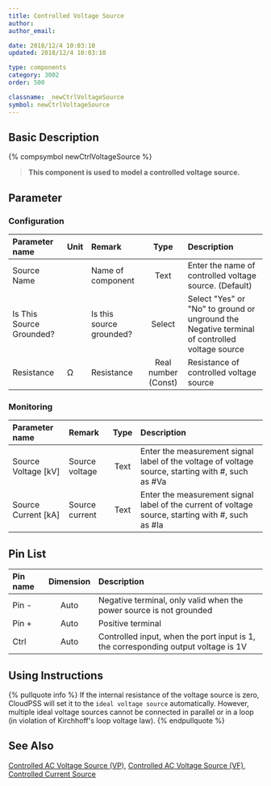 ```yaml
---
title: Controlled Voltage Source
author:
author_email:

date: 2018/12/4 10:03:10
updated: 2018/12/4 10:03:10

type: components
category: 3002
order: 500

classname: _newCtrlVoltageSource
symbol: newCtrlVoltageSource
---
```


## Basic Description

{% compsymbol newCtrlVoltageSource %}

> **This component is used to model a controlled voltage source.**

## Parameter

### Configuration

| Parameter name           | Unit | Remark                   |        Type         | Description                                                                                   |
| :----------------------- | :--- | :----------------------- | :-----------------: | :-------------------------------------------------------------------------------------------- |
| Source Name              |      | Name of component        |        Text         | Enter the name of controlled voltage source. (Default)                                        |
| Is This Source Grounded? |      | Is this source grounded? |       Select        | Select "Yes" or "No" to ground or unground the Negative terminal of controlled voltage source |
| Resistance               | Ω    | Resistance               | Real number (Const) | Resistance of controlled voltage source                                                       |

### Monitoring

| Parameter name        | Remark         | Type | Description                                                                                       |
| :-------------------- | :------------- | :--: | :------------------------------------------------------------------------------------------------ |
| Source Voltage \[kV\] | Source voltage | Text | Enter the measurement signal label of the voltage of voltage source, starting with #, such as #Va |
| Source Current \[kA\] | Source current | Text | Enter the measurement signal label of the current of voltage source, starting with #, such as #Ia |

## Pin List

| Pin name | Dimension | Description                                                                        |
| :------- | :-------: | :--------------------------------------------------------------------------------- |
| Pin -    |   Auto    | Negative terminal, only valid when the power source is not grounded                |
| Pin +    |   Auto    | Positive terminal                                                                  |
| Ctrl     |   Auto    | Controlled input, when the port input is 1, the corresponding output voltage is 1V |

## Using Instructions

{% pullquote info %}
If the internal resistance of the voltage source is zero, CloudPSS will set it to the `ideal voltage source` automatically. However, multiple ideal voltage sources cannot be connected in parallel or in a loop (in violation of Kirchhoff's loop voltage law).
{% endpullquote %}

## See Also

[Controlled AC Voltage Source (VP)](comp_newCtrlVPAcVoltageSource.md), [Controlled AC Voltage Source (VF)](comp_newCtrlAcVoltageSource.md), [Controlled Current Source](comp_newCtrlCurrentSource.md)
